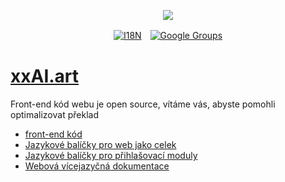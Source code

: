 <p align="center"><a href="https://wac.tax"><img src="https://cdn.jsdelivr.net/gh/wactax/img/logo.svg"/></a></p><p align="center"><a href="https://github.com/wactax/wac.tax/blob/main/doc/README.md#readme"><img alt="I18N" src="https://cdn.jsdelivr.net/gh/wactax/img/t.svg"/></a>　<a href="https://groups.google.com/u/2/g/wactax"><img alt="Google Groups" src="https://cdn.jsdelivr.net/gh/wactax/img/g-groups.svg"/></a></p>

# [xxAI.art](https://xxAI.art)

Front-end kód webu je open source, vítáme vás, abyste pomohli optimalizovat překlad

* [front-end kód](https://github.com/xxai-art/web)
* [Jazykové balíčky pro web jako celek](https://github.com/xxai-art/web/tree/main/i18n)
* [Jazykové balíčky pro přihlašovací moduly](https://github.com/wacpkg/user/tree/main/ui.i18n)
* [Webová vícejazyčná dokumentace](https://github.com/xxai-doc)
